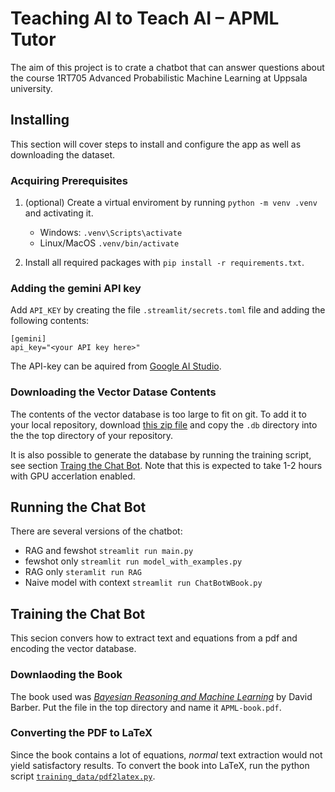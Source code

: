 # Teaching AI to Teach AI – APML Tutor
The aim of this project is to crate a chatbot that can answer questions about the course 1RT705 Advanced Probabilistic Machine Learning at Uppsala university. 

## Installing
This section will cover steps to install and configure the app as well as downloading the dataset. 

### Acquiring Prerequisites
1. (optional) Create a virtual enviroment by running ``python -m venv .venv`` and activating it. 
   - Windows: ``.venv\Scripts\activate``
   - Linux/MacOS ``.venv/bin/activate``

2. Install all required packages with ``pip install -r requirements.txt``. 

### Adding the gemini API key
Add ``API_KEY`` by creating the file ``.streamlit/secrets.toml`` file and adding the following contents: 
```
[gemini]
api_key="<your API key here>"
```

The API-key can be aquired from [Google AI Studio](https://aistudio.google.com/). 

### Downloading the Vector Datase Contents
The contents of the vector database is too large to fit on git. To add it to your local repository, download [this zip file]() and copy the ``.db`` directory into the the top directory of your repository. 

It is also possible to generate the database by running the training script, see section [Traing the Chat Bot](#training-the-chat-bot). Note that this is expected to take 1-2 hours with GPU accerlation enabled. 

## Running the Chat Bot
There are several versions of the chatbot:

- RAG and fewshot ``streamlit run main.py``
- fewshot only ``streamlit run model_with_examples.py``
- RAG only ``steramlit run RAG``
- Naive model with context ``streamlit run ChatBotWBook.py``

## Training the Chat Bot
This secion convers how to extract text and equations from a pdf and encoding the vector database. 

### Downlaoding the Book
The book used was [*Bayesian Reasoning and Machine Learning*](http://web4.cs.ucl.ac.uk/staff/D.Barber/textbook/090310.pdf) by David Barber. Put the file in the top directory and name it ``APML-book.pdf``. 

### Converting the PDF to LaTeX
Since the book contains a lot of equations, *normal* text extraction would not yield satisfactory results. To convert the book into LaTeX, run the python script [``training_data/pdf2latex.py``](training_data/pdf2latex.py). 
